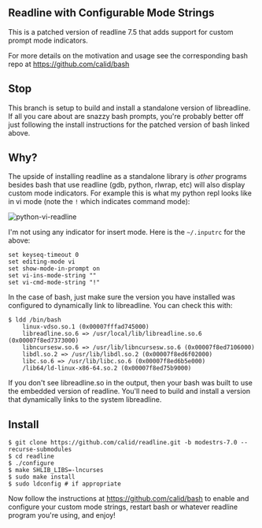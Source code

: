 ## Readline with Configurable Mode Strings ##

This is a patched version of readline 7.5 that adds support for custom prompt mode indicators.

For more details on the motivation and usage see the corresponding bash repo at https://github.com/calid/bash

## Stop ##

This branch is setup to build and install a standalone version of libreadline. If all you care about are snazzy bash prompts, you're probably better off just following the install instructions for the patched version of bash linked above.


## Why? ##

The upside of installing readline as a standalone library is _other_ programs besides bash that use readline (gdb, python, rlwrap, etc) will also display custom mode indicators. For example this is what my python repl looks like in vi mode (note the `!` which indicates command mode):

![python-vi-readline](http://i.imgur.com/Km5qY2x.gif)

I'm not using any indicator for insert mode.  Here is the `~/.inputrc` for the above:

    set keyseq-timeout 0
    set editing-mode vi
    set show-mode-in-prompt on
    set vi-ins-mode-string ""
    set vi-cmd-mode-string "!"

In the case of bash, just make sure the version you have installed was configured to dynamically link to libreadline. You can check this with:

    $ ldd /bin/bash
        linux-vdso.so.1 (0x00007fffad745000)
        libreadline.so.6 => /usr/local/lib/libreadline.so.6 (0x00007f8ed7373000)
        libncursesw.so.6 => /usr/lib/libncursesw.so.6 (0x00007f8ed7106000)
        libdl.so.2 => /usr/lib/libdl.so.2 (0x00007f8ed6f02000)
        libc.so.6 => /usr/lib/libc.so.6 (0x00007f8ed6b5e000)
        /lib64/ld-linux-x86-64.so.2 (0x00007f8ed75b9000)

If you don't see libreadline.so in the output, then your bash was built to use the embedded version of readline.  You'll need to build and install a version that dynamically links to the system libreadline.

## Install ##

    $ git clone https://github.com/calid/readline.git -b modestrs-7.0 --recurse-submodules
    $ cd readline
    $ ./configure
    $ make SHLIB_LIBS=-lncurses
    $ sudo make install
    $ sudo ldconfig # if appropriate

Now follow the instructions at https://github.com/calid/bash to enable and configure your custom mode strings, restart bash or whatever readline program you're using, and enjoy!

